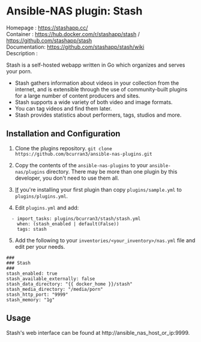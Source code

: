 # Ansible-NAS plugin: Stash

Homepage     : https://stashapp.cc/  
Container    : https://hub.docker.com/r/stashapp/stash / https://github.com/stashapp/stash  
Documentation: https://github.com/stashapp/stash/wiki  
Description  :  

Stash is a self-hosted webapp written in Go which organizes and serves your porn.
* Stash gathers information about videos in your collection from the internet, and is extensible through the use of community-built plugins for a large number of content producers and sites.
* Stash supports a wide variety of both video and image formats.
* You can tag videos and find them later.
* Stash provides statistics about performers, tags, studios and more.

## Installation and Configuration

1. Clone the plugins repository.
`git clone https://github.com/bcurran3/ansible-nas-plugins.git`

2. Copy the contents of the `ansible-nas-plugins` to your `ansible-nas/plugins` directory. There may be more than one plugin by this developer, you don't need to use them all.

3. <ins>If</ins> you're installing your first plugin than copy `plugins/sample.yml` to `plugins/plugins.yml`.

4. Edit `plugins.yml` and add:
```
  - import_tasks: plugins/bcurran3/stash/stash.yml
    when: (stash_enabled | default(False))
    tags: stash
```

5. Add the following to your `inventories/<your_inventory>/nas.yml` file and edit per your needs.
```
###
### Stash
###
stash_enabled: true
stash_available_externally: false
stash_data_directory: "{{ docker_home }}/stash"
stash_media_directory: "/media/porn"
stash_http_port: "9999"
stash_memory: "1g"
```

## Usage

Stash's web interface can be found at http://ansible_nas_host_or_ip:9999.
